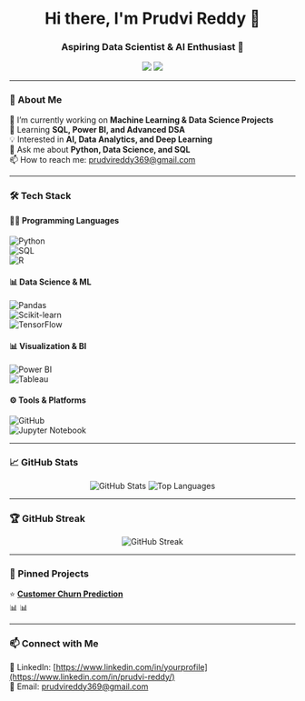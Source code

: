 <h1 align="center">Hi there, I'm Prudvi Reddy 👋</h1>
<h3 align="center">Aspiring Data Scientist & AI Enthusiast 🚀</h3>

<p align="center">
  <a href="https://www.linkedin.com/in/prudvi-reddy/"><img src="https://img.shields.io/badge/LinkedIn-Connect-blue?style=flat-square&logo=linkedin"></a>
  <a href="mailto:prudvireddy369@gmail.com"><img src="https://img.shields.io/badge/Email-Contact%20Me-red?style=flat-square&logo=gmail"></a>
</p>

---

### 🚀 About Me  
🔭 I’m currently working on **Machine Learning & Data Science Projects**  
🌱 Learning **SQL, Power BI, and Advanced DSA**  
💡 Interested in **AI, Data Analytics, and Deep Learning**  
💬 Ask me about **Python, Data Science, and SQL**  
📫 How to reach me: [prudvireddy369@gmail.com](mailto:prudvireddy369@gmail.com)  

---

### 🛠️ Tech Stack  

#### 👨‍💻 Programming Languages  
![Python](https://img.shields.io/badge/Python-3776AB?style=for-the-badge&logo=python&logoColor=white)  
![SQL](https://img.shields.io/badge/SQL-4479A1?style=for-the-badge&logo=mysql&logoColor=white)  
![R](https://img.shields.io/badge/R-276DC3?style=for-the-badge&logo=r&logoColor=white)  

#### 📊 Data Science & ML  
![Pandas](https://img.shields.io/badge/Pandas-150458?style=for-the-badge&logo=pandas&logoColor=white)  
![Scikit-learn](https://img.shields.io/badge/Scikit--learn-F7931E?style=for-the-badge&logo=scikit-learn&logoColor=white)  
![TensorFlow](https://img.shields.io/badge/TensorFlow-FF6F00?style=for-the-badge&logo=tensorflow&logoColor=white)  

#### 📊 Visualization & BI  
![Power BI](https://img.shields.io/badge/Power%20BI-F2C811?style=for-the-badge&logo=power-bi&logoColor=black)  
![Tableau](https://img.shields.io/badge/Tableau-E97627?style=for-the-badge&logo=tableau&logoColor=white)  

#### ⚙️ Tools & Platforms  
![GitHub](https://img.shields.io/badge/GitHub-181717?style=for-the-badge&logo=github&logoColor=white)  
![Jupyter Notebook](https://img.shields.io/badge/Jupyter-F37626?style=for-the-badge&logo=jupyter&logoColor=white)  

---

### 📈 GitHub Stats  

<p align="center">
  <img src="https://github-readme-stats.vercel.app/api?username=prudvireddy3&show_icons=true&theme=radical" alt="GitHub Stats">
  <img src="https://github-readme-stats.vercel.app/api/top-langs/?username=prudvireddy3&layout=compact&theme=radical" alt="Top Languages">
</p>

---

### 🏆 GitHub Streak  

<p align="center">
  <img src="https://streak-stats.demolab.com/?user=prudvireddy3&theme=radical&cache=none" alt="GitHub Streak">
</p>

---

### 📌 Pinned Projects  

⭐ **[Customer Churn Prediction](https://github.com/prudvireddy3/customer-churn-prediction-2)**  
📊 
📊 

---

### 📫 Connect with Me  
💼 LinkedIn: [https://www.linkedin.com/in/yourprofile](https://www.linkedin.com/in/prudvi-reddy/)  
📧 Email: [prudvireddy369@gmail.com](mailto:prudvireddy369@gmail.com)  

